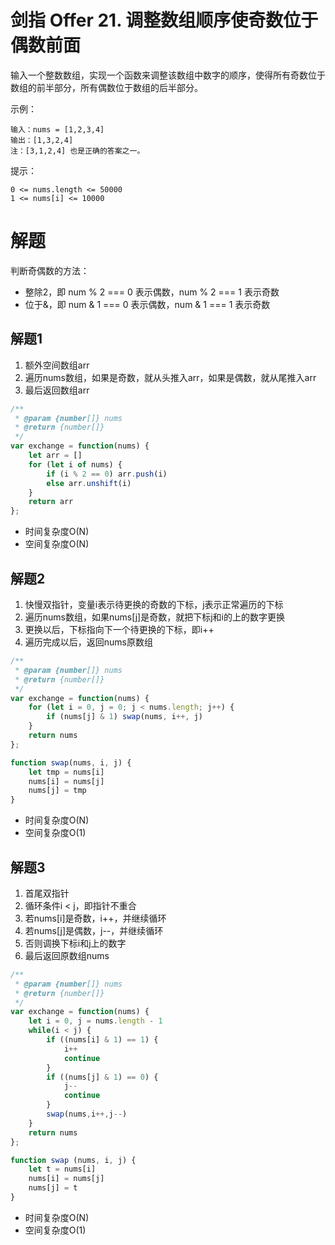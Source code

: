 # 剑指 Offer 21. 调整数组顺序使奇数位于偶数前面
输入一个整数数组，实现一个函数来调整该数组中数字的顺序，使得所有奇数位于数组的前半部分，所有偶数位于数组的后半部分。

 

示例：
```
输入：nums = [1,2,3,4]
输出：[1,3,2,4] 
注：[3,1,2,4] 也是正确的答案之一。
```

提示：
```
0 <= nums.length <= 50000
1 <= nums[i] <= 10000
```

# 解题
判断奇偶数的方法：
- 整除2，即 num % 2 === 0 表示偶数，num % 2 === 1 表示奇数
- 位于&，即 num & 1 === 0 表示偶数，num & 1 === 1 表示奇数

## 解题1 
1. 额外空间数组arr
2. 遍历nums数组，如果是奇数，就从头推入arr，如果是偶数，就从尾推入arr
3. 最后返回数组arr


```js
/**
 * @param {number[]} nums
 * @return {number[]}
 */
var exchange = function(nums) {
    let arr = []
    for (let i of nums) {
        if (i % 2 == 0) arr.push(i)
        else arr.unshift(i)
    }
    return arr
};
```

- 时间复杂度O(N)
- 空间复杂度O(N)

## 解题2
1. 快慢双指针，变量i表示待更换的奇数的下标，j表示正常遍历的下标
2. 遍历nums数组，如果nums[j]是奇数，就把下标j和i的上的数字更换
3. 更换以后，下标指向下一个待更换的下标，即i++
4. 遍历完成以后，返回nums原数组

```js
/**
 * @param {number[]} nums
 * @return {number[]}
 */
var exchange = function(nums) {
    for (let i = 0, j = 0; j < nums.length; j++) {
        if (nums[j] & 1) swap(nums, i++, j)
    }
    return nums
};

function swap(nums, i, j) {
    let tmp = nums[i]
    nums[i] = nums[j]
    nums[j] = tmp
}

```

- 时间复杂度O(N)
- 空间复杂度O(1)

## 解题3
1. 首尾双指针
2. 循环条件i < j，即指针不重合
3. 若nums[i]是奇数，i++，并继续循环
4. 若nums[j]是偶数，j--，并继续循环
5. 否则调换下标i和j上的数字
6. 最后返回原数组nums
```js
/**
 * @param {number[]} nums
 * @return {number[]}
 */
var exchange = function(nums) {
    let i = 0, j = nums.length - 1
    while(i < j) {
        if ((nums[i] & 1) == 1) {
            i++
            continue
        }
        if ((nums[j] & 1) == 0) {
            j--
            continue
        }
        swap(nums,i++,j--)
    }
    return nums
};

function swap (nums, i, j) {
    let t = nums[i]
    nums[i] = nums[j]
    nums[j] = t
}
```
- 时间复杂度O(N)
- 空间复杂度O(1)